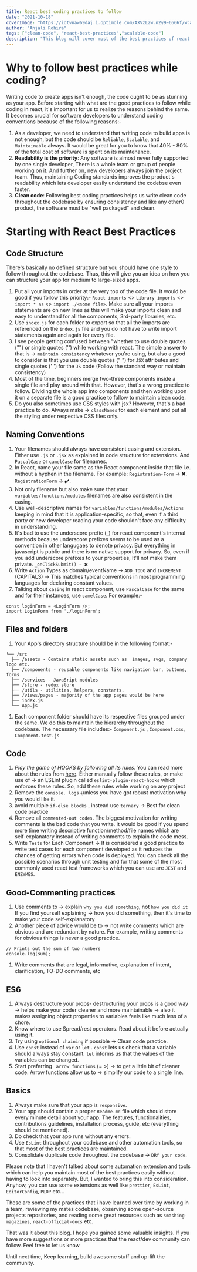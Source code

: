 ```yaml
---
title: React best coding practices to follow
date: "2021-10-18"
coverImage: "https://iotvnaw69daj.i.optimole.com/AXVzL2w.n2y9~6666f/w:auto/h:auto/q:90/https://www.codeinwp.com/wp-content/uploads/2019/09/react-best-practices.jpg"
author: "Anjali Rohira"
tags: ["clean-code", "react-best-practices","scalable-code"]
description: "This blog will cover most of the best practices of react which will help you write clean code and maintain your codebase for future use. More on the blog."
---
```


# Why to follow best practices while coding?

Writing code to create apps isn't enough, the code ought to be as stunning as your app. Before starting with what are the good practices to follow while coding in react, it's important for us to realize the reasons behind the same. It becomes crucial for software developers to understand coding conventions because of the following reasons:-

1. As a developer, we need to understand that writing code to build apps is not enough, but the code should be ```Reliable```, ```Scalable```, and ```Maintainable``` always. It would be great for you to know that 40% - 80% of the total cost of software is spent on its maintenance.
2. **Readability is the priority**: Any software is almost never fully supported by one single developer, There is a whole team or group of people working on it. And further on, new developers always join the project team. Thus,  maintaining Coding standards improves the product's readability  which lets developer easily understand the codebse even faster. 
3. **Clean code**: Following best coding practices helps us write clean code throughout the codebase by ensuring consistency and like any other0 product, the software must be "well packaged" and clean.

# Starting with React Best Practices

## Code Structure

There's basically no defined structure but you should have one style to follow throughout the codebase. Thus, this will give you an idea on how you can structure your app for medium to large-sized apps.

1. Put all your imports in order at the very top of the code file. It would be good if you follow this priority:-
`React imports` <> `Library imports` <> `import * as` <> `import ./<some file>`.
Make sure all your imports statements are on new lines as this will make your imports clean and easy to understand for all the components, 3rd-party libraries, etc.
2. Use `index.js` for each folder to export so that all the imports are referenced on the `index.js` file and you do not have to write import statements again and again for every file.
3. I see people getting confused between "whether to use double quotes ("") or single quotes ('') while working with react. The simple answer to that is -> `maintain consistency` whatever you're using, but also a good to consider is that you use double quotes (" ") for `JSX` attributes and single quotes (' ') for the `JS` code (Follow the standard way or maintain consistency)
4. Most of the time, beginners merge two-three components inside a single file and play around with that. However, that's a wrong practice to follow. Dividing the whole app into components and then working upon it on a separate file is a good practice to follow to maintain clean code.
5. Do you also sometimes use CSS styles with jsx? However, that's a bad practice to do. Always make → `classNames` for each element and put all the styling under respective CSS files only.

## Naming Conventions

1. Your filenames should always have consistent casing and extension. Either use `.js` or `.jsx` as explained in code structure for extensions. And `PascalCase` or `camelCase` for filenames.
2. In React, name your file same as the React component inside that file i.e. without a hyphen in the filename. For example: `Registration-Form` → ❌. `RegistrationForm` → ✔️.
3. Not only filename but also make sure that your `variables/functions/modules` filenames are also consistent in the casing.
4. Use well-descriptive names for `variables/functions/modules/Actions` keeping in mind that it is application-specific, so that, even if a third party or new developer reading your code shouldn't face any difficulty in understanding.
5. It's bad to use the underscore prefic (_) for react component's internal methods because underscore prefixes seems to be used as a convention in other langugaes to denote privacy. But everything in javascript is public and there is no native support for privacy. So, even if you add underscore prefixes to your properties, It'll not make them private. `_onClickSubmit() → ❌`
7. Write `Action` Types as domain/eventName → `ADD_TODO` and `INCREMENT` (CAPITALS) → This matches typical conventions in most programming languages for declaring constant values.
8. Talking about `casing` in react component, use `PascalCase` for the same and for their instances, use `camelCase`. For example:-

```
const loginForm = <LoginForm />;
import LoginForm from './loginForm';

```

## Files and folders

1. Your App's directory structure should be in the following format:-

```
└── /src
  ├── /assets - Contains static assets such as  images, svgs, company logo etc.
  ├── /components - reusable components like navigation bar, buttons, forms
  ├── /services - JavaSript modules
  ├── /store - redux store
  ├── /utils - utilities, helpers, constants.
  ├── /views/pages - majority of the app pages would be here
  ├── index.js
  └── App.js

```

1. Each component folder should have its respective files grouped under the same. We do this to maintain the hierarchy throughout the codebase. The necessary file includes:-
`Component.js` , `Component.css`, `Component.test.js`

## Code

1. *Play the game of HOOKS by following all its rules*. You can read more about the rules from [here](https://www.smashingmagazine.com/2020/04/react-hooks-best-practices/).
Either manually follow these rules, or make use of → an ESLint plugin called `eslint-plugin-react-hooks` which enforces these rules. So, add these rules while working on any project
2. Remove the `console. logs` ﴾unless you have got robust motivation why you would like it.
3. avoid multiple `if-else blocks` , instead use `ternary` -> Best for clean code practice
4. Remove all `commented-out codes`. The biggest motivation for writing comments is the bad code that you write. It would be good if you spend more time writing descriptive function/method/file names which are self-explanatory instead of writing comments to explain the code mess.
5. Write `Tests` for Each Component -> It is considered a good practice to write test cases for each component developed as it reduces the chances of getting errors when code is deployed. You can check all the possible scenarios through unit testing and for that some of the most commonly used react test frameworks which you can use are `JEST` and `ENZYMES`.

## Good-Commenting practices

1. Use comments to → explain `why you did something`, not `how you did it` If you find yourself explaining → how you did something, then it's time to make your code self-explanatory
2. Another piece of advice would be to → not write comments which are obvious and are redundant by nature. For example, writing comments for obvious things is never a good practice.

```
// Prints out the sum of two numbers
console.log(sum);
```

1. Write comments that are legal, informative, explanation of intent, clarification, TO-DO comments, etc

## ES6

1. Always destructure your props- destructuring your props is a good way → helps make your coder cleaner and more maintainable → also it makes assigning object properties to variables feels like much less of a chore.
2. Know where to use Spread/rest operators. Read about it before actually using it.
3. Try using `optional chaining` if possible -> Clean code practice.
4. Use `const` instead of `var` or `let` . `const` lets us check that a variable should always stay constant. `let` informs us that the values of the variables can be changed.
5. Start preferring ` arrow functions` (= >) → to get a little bit of cleaner code. Arrow functions allow us to → simplify our code to a single line.

## Basics

1. Always make sure that your app is `responsive`.
2. Your app should contain a proper `Readme.md` file which should store every minute detail about your app. The features, functionalities, contributions guidelines, installation process, guide, etc (everything should be mentioned).
3. Do check that your app runs without any errors.
4. Use `EsLint` throughout your codebase and other automation tools, so that most of the best practices are maintained.
5. Consolidate duplicate code throughout the codebase -> `DRY your code`.

Please note that I haven't talked about some automation extension and tools which can help you maintain most of the best practices easily without having to look into separately. But, I wanted to bring this into consideration. Anyhow, you can use some extensions as well like `prettier`, `EsLint`, `EditorConfig`, `PLOP` etc...

These are some of the practices that i have learned over time by working in a team, reviewing my mates codebase, observing some open-source projects repositories, and reading some great resources such as ```smashing-magazines```, ```react-official-docs``` etc. 

That was it about this blog. I hope you gained some valuable insights. If you have more suggestions or more practices that the react/dev community can follow. Feel free to let us know

Until next time, Keep learning, build awesome stuff and up-lift the community.
